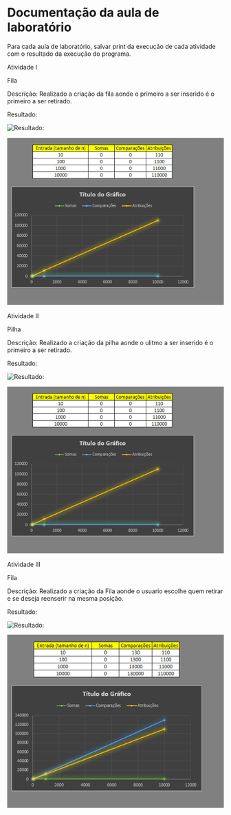 # Documentação da aula de laboratório

Para cada aula de laboratório, salvar print da execução de cada atividade com o resultado da execução do programa.


Atividade I

Fila

Descrição:
    Realizado a criação da fila aonde o primeiro a ser inserido é o primeiro a ser retirado.

Resultado:

![Resultado:](img/atvdd1.png)

![Gráfico:](img/graficos_atvvd1.png)



Atividade II

Pilha

Descrição:
    Realizado a criação da pilha aonde o ulitmo a ser inserido é o primeiro a ser retirado.

Resultado:

![Resultado:](img/atvdd2.png)

![Gráfico:](img/graficos_atvvd2.png)


Atividade III

Fila

Descrição:
    Realizado a criação da Fila aonde o usuario escolhe quem retirar e se deseja reenserir na mesma posição.

Resultado:

![Resultado:](img/atvdd3.png)

![Gráfico:](img/graficos_atvvd3.png)
